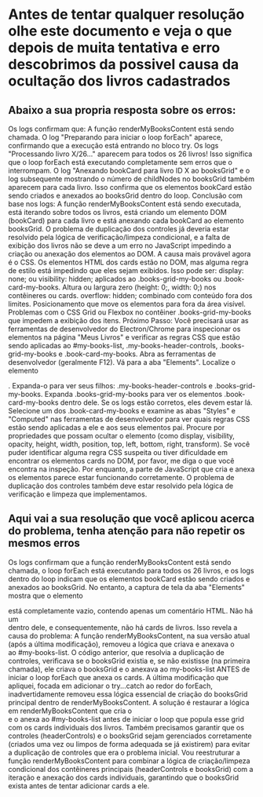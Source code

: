 # Antes de tentar qualquer resolução olhe este documento e veja o que depois de muita tentativa e erro descobrimos da possivel causa da ocultação dos livros cadastrados

## Abaixo a sua propria resposta sobre os erros:

Os logs confirmam que:
A função renderMyBooksContent está sendo chamada.
O log "Preparando para iniciar o loop forEach" aparece, confirmando que a execução está entrando no bloco try.
Os logs "Processando livro X/26..." aparecem para todos os 26 livros! Isso significa que o loop forEach está executando completamente sem erros que o interrompam.
O log "Anexando bookCard para livro ID X ao booksGrid" e o log subsequente mostrando o número de childNodes no booksGrid também aparecem para cada livro. Isso confirma que os elementos bookCard estão sendo criados e anexados ao booksGrid dentro do loop.
Conclusão com base nos logs:
A função renderMyBooksContent está sendo executada, está iterando sobre todos os livros, está criando um elemento DOM (bookCard) para cada livro e está anexando cada bookCard ao elemento booksGrid. O problema de duplicação dos controles já deveria estar resolvido pela lógica de verificação/limpeza condicional, e a falta de exibição dos livros não se deve a um erro no JavaScript impedindo a criação ou anexação dos elementos ao DOM.
A causa mais provável agora é o CSS. Os elementos HTML dos cards estão no DOM, mas alguma regra de estilo está impedindo que eles sejam exibidos. Isso pode ser:
display: none; ou visibility: hidden; aplicados ao .books-grid-my-books ou .book-card-my-books.
Altura ou largura zero (height: 0;, width: 0;) nos contêineres ou cards.
overflow: hidden; combinado com conteúdo fora dos limites.
Posicionamento que move os elementos para fora da área visível.
Problemas com o CSS Grid ou Flexbox no contêiner .books-grid-my-books que impedem a exibição dos itens.
Próximo Passo:
Você precisará usar as ferramentas de desenvolvedor do Electron/Chrome para inspecionar os elementos na página "Meus Livros" e verificar as regras CSS que estão sendo aplicadas ao #my-books-list, .my-books-header-controls, .books-grid-my-books e .book-card-my-books.
Abra as ferramentas de desenvolvedor (geralmente F12).
Vá para a aba "Elements".
Localize o elemento <div id="my-books-list">.
Expanda-o para ver seus filhos: .my-books-header-controls e .books-grid-my-books.
Expanda .books-grid-my-books para ver os elementos .book-card-my-books dentro dele. Se os logs estão corretos, eles devem estar lá.
Selecione um dos .book-card-my-books e examine as abas "Styles" e "Computed" nas ferramentas de desenvolvedor para ver quais regras CSS estão sendo aplicadas a ele e aos seus elementos pai. Procure por propriedades que possam ocultar o elemento (como display, visibility, opacity, height, width, position, top, left, bottom, right, transform).
Se você puder identificar alguma regra CSS suspeita ou tiver dificuldade em encontrar os elementos cards no DOM, por favor, me diga o que você encontra na inspeção.
Por enquanto, a parte de JavaScript que cria e anexa os elementos parece estar funcionando corretamente. O problema de duplicação dos controles também deve estar resolvido pela lógica de verificação e limpeza que implementamos.


## Aqui vai a sua resolução que você aplicou acerca do problema, tenha atenção para não repetir os mesmos erros

Os logs confirmam que a função renderMyBooksContent está sendo chamada, o loop forEach está executando para todos os 26 livros, e os logs dentro do loop indicam que os elementos bookCard estão sendo criados e anexados ao booksGrid.
No entanto, a captura de tela da aba "Elements" mostra que o elemento <div id="my-books-list"> está completamente vazio, contendo apenas um comentário HTML. Não há um <div class="books-grid-my-books"> dentro dele, e consequentemente, não há cards de livros.
Isso revela a causa do problema:
A função renderMyBooksContent, na sua versão atual (após a última modificação), removeu a lógica que criava e anexava o <div class="books-grid-my-books"> ao #my-books-list.
O código anterior, que resolvia a duplicação de controles, verificava se o booksGrid existia e, se não existisse (na primeira chamada), ele criava o booksGrid e o anexava ao my-books-list ANTES de iniciar o loop forEach que anexa os cards.
A última modificação que apliquei, focada em adicionar o try...catch ao redor do forEach, inadvertidamente removeu essa lógica essencial de criação do booksGrid principal dentro de renderMyBooksContent.
A solução é restaurar a lógica em renderMyBooksContent que cria o <div class="books-grid-my-books"> e o anexa ao #my-books-list antes de iniciar o loop que popula esse grid com os cards individuais dos livros. Também precisamos garantir que os controles (headerControls) e o booksGrid sejam gerenciados corretamente (criados uma vez ou limpos de forma adequada se já existirem) para evitar a duplicação de controles que era o problema inicial.
Vou reestruturar a função renderMyBooksContent para combinar a lógica de criação/limpeza condicional dos contêineres principais (headerControls e booksGrid) com a iteração e anexação dos cards individuais, garantindo que o booksGrid exista antes de tentar adicionar cards a ele.